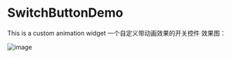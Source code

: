 # SwitchButtonDemo
This is a custom animation widget
一个自定义带动画效果的开关控件
效果图：

![image](https://github.com/xiaosong520/SwitchButtonDemo/blob/master/Gif/switchbutton.gif)
